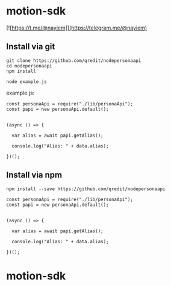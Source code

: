 # motion-sdk

[![https://t.me/@nayiem]](https://telegram.me/@nayiem)



## Install via git

```
git clone https://github.com/qredit/nodepersonaapi
cd nodepersonaapi
npm install

node example.js
```

example.js:

```
const personaApi = require("./lib/personaApi");
const papi = new personaApi.default();


(async () => {

  var alias = await papi.getAlias();

  console.log("Alias: " + data.alias);

})();
```

## Install via npm

```
npm install --save https://github.com/qredit/nodepersonaapi
```

```
const personaApi = require("./lib/personaApi");
const papi = new personaApi.default();


(async () => {

  var alias = await papi.getAlias();

  console.log("Alias: " + data.alias);

})();
```
# motion-sdk
